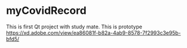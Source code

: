 # myCovidRecord
This is first Qt project with study mate.
This is prototype
https://xd.adobe.com/view/ea86081f-b82a-4ab9-8578-7f2993c3e95b-bfd5/
